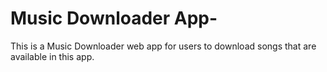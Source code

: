 # Music Downloader App-
This is a Music Downloader web app for users to download songs that are available in this app. 
